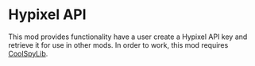 # Hypixel API
This mod provides functionality have a user create a Hypixel API key and retrieve it for use in other mods. In order to work, this mod requires [CoolSpyLib](https://github.com/CoolSpy3/CoolSpyLibMC).
